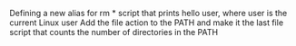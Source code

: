 Defining a new alias for rm *
script that prints hello user, where user is the current Linux user
Add the file action to the PATH and make it the last file
script that counts the number of directories in the PATH
